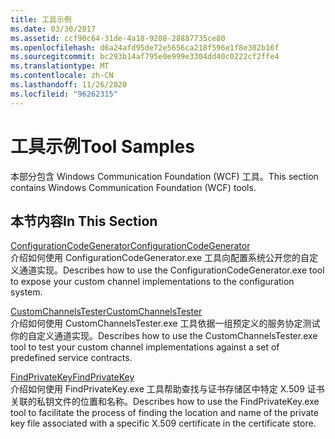 ```yaml
---
title: 工具示例
ms.date: 03/30/2017
ms.assetid: ccf90c64-31de-4a18-9208-28887735ce80
ms.openlocfilehash: d6a24afd95de72e5656ca218f596e1f8e302b16f
ms.sourcegitcommit: bc293b14af795e0e999e3304dd40c0222cf2ffe4
ms.translationtype: MT
ms.contentlocale: zh-CN
ms.lasthandoff: 11/26/2020
ms.locfileid: "96262315"
---
```

# <a name="tool-samples"></a><span data-ttu-id="bbc37-102">工具示例</span><span class="sxs-lookup"><span data-stu-id="bbc37-102">Tool Samples</span></span>

<span data-ttu-id="bbc37-103">本部分包含 Windows Communication Foundation (WCF) 工具。</span><span class="sxs-lookup"><span data-stu-id="bbc37-103">This section contains Windows Communication Foundation (WCF) tools.</span></span>  
  
## <a name="in-this-section"></a><span data-ttu-id="bbc37-104">本节内容</span><span class="sxs-lookup"><span data-stu-id="bbc37-104">In This Section</span></span>  

 [<span data-ttu-id="bbc37-105">ConfigurationCodeGenerator</span><span class="sxs-lookup"><span data-stu-id="bbc37-105">ConfigurationCodeGenerator</span></span>](configurationcodegenerator.md)  
 <span data-ttu-id="bbc37-106">介绍如何使用 ConfigurationCodeGenerator.exe 工具向配置系统公开您的自定义通道实现。</span><span class="sxs-lookup"><span data-stu-id="bbc37-106">Describes how to use the ConfigurationCodeGenerator.exe tool to expose your custom channel implementations to the configuration system.</span></span>  
  
 [<span data-ttu-id="bbc37-107">CustomChannelsTester</span><span class="sxs-lookup"><span data-stu-id="bbc37-107">CustomChannelsTester</span></span>](customchannelstester.md)  
 <span data-ttu-id="bbc37-108">介绍如何使用 CustomChannelsTester.exe 工具依据一组预定义的服务协定测试你的自定义通道实现。</span><span class="sxs-lookup"><span data-stu-id="bbc37-108">Describes how to use the CustomChannelsTester.exe tool to test your custom channel implementations against a set of predefined service contracts.</span></span>  
  
 [<span data-ttu-id="bbc37-109">FindPrivateKey</span><span class="sxs-lookup"><span data-stu-id="bbc37-109">FindPrivateKey</span></span>](findprivatekey.md)  
 <span data-ttu-id="bbc37-110">介绍如何使用 FindPrivateKey.exe 工具帮助查找与证书存储区中特定 X.509 证书关联的私钥文件的位置和名称。</span><span class="sxs-lookup"><span data-stu-id="bbc37-110">Describes how to use the FindPrivateKey.exe tool to facilitate the process of finding the location and name of the private key file associated with a specific X.509 certificate in the certificate store.</span></span>
